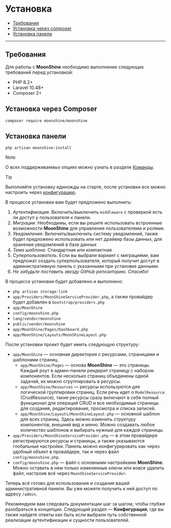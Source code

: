 # Установка

- [Требования](#requirements)
- [Установка через composer](#composer)
- [Установка панели](#install)

---

<a name="requirements"></a>
## Требования

Для работы с **MoonShine** необходимо выполнение следующих требований перед установкой:

- PHP 8.2+
- Laravel 10.48+
- Composer 2+

<a name="composer"></a>
## Установка через Composer

```shell
composer require moonshine/moonshine
```

<a name="install"></a>
## Установка панели

```shell
php artisan moonshine:install
```

> [!NOTE]
> О всех поддерживаемых опциях можно узнать в разделе [Команды](/docs/{{version}}/advanced/commands#install).

> [!TIP]
> Выполняйте установку единожды на старте, после установки все можно настроить через [конфигурацию](/docs/{{version}}/configuration).

В процессе установки вам будет предложено выполнить:

1. *Аутентификация*. Включить/выключить `middleware` с проверкой есть ли доступ у пользователя к панели.
2. *Миграции*. Необходимы, если вы решите использовать встроенные возможности **MoonShine** для управления пользователями и ролями.
3. *Уведомления*. Включить/выключить систему уведомлений, также будет предложено использовать или нет драйвер базы данных, для хранения уведомлений в базе данных
4. *Тема шаблона*. Стандартная или компактная
5. *Суперпользователь*. Если вы выбрали вариант с миграциями, вам предложат создать суперпользователя, который получит доступ в административную панель с указанными при установке данными.
6. *Не забудьте поставить звезду GitHub репозиторию. Спасибо!*

В процессе установки будет добавлено и выполнено:

- `php artisan storage:link`
- `app/Providers/MoonShineServiceProvider.php`, а также провайдер будет добавлен в `bootstrap/providers.php`
- `app/MoonShine`
- `config/moonshine.php`
- `lang/vendor/moonshine`
- `public/vendor/moonshine`
- `app/MoonShine/Pages/Dashboard.php`
- `app/MoonShine/Layouts/MoonShineLayout.php`

После установки проект будет иметь следующую структуру:

- `app/MoonShine` — основная директория с ресурсами, страницами и шаблонами страниц.
    - `app/MoonShine/Pages` — основа **MoonShine** — это страницы. Каждый роут в админ-панели рендерит страницу с набором компонентов. Если несколько страниц объединены одной задачей, их можно сгруппировать в ресурсы.
    - `app/MoonShine/Resources` — ресурсы используются для логической группировки страниц. Если речь идет о `ModelResource` (CrudResource), такие ресурсы сразу включают в себя полный функционал для операций CRUD и все необходимые страницы для создания, редактирования, просмотра и списка записей.
    - `app/MoonShine/Layouts/MoonShineLayout.php` — основной шаблон для всех страниц. Здесь можно изменить структуру компонентов, внешний вид и меню. Можно создавать любое количество шаблонов и выбирать нужный для каждой страницы.
- `app/Providers/MoonShineServiceProvider.php` — в этом провайдере регистрируются ресурсы и страницы, а также указываются глобальные настройки. Панель можно конфигурировать как через удобный объект в провайдере, так и через файл `config/moonshine.php`.
- `config/moonshine.php` — файл с основными настройками **MoonShine**. Можно оставить в нем только измененные ключи или вовсе удалить файл, настроив всё через `MoonShineServiceProvider`.

Теперь всё готово для использования и создания вашей административной панели. Вы уже можете получить к ней доступ по адресу `/admin`.

Рекомендуем вам следовать документации шаг за шагом, чтобы глубже разобраться в концепции.
Следующий раздел — **Конфигурация**, где вы также найдете ответы как быть если выбрали путь собственной реализации аутентификации и сущности пользователей.

